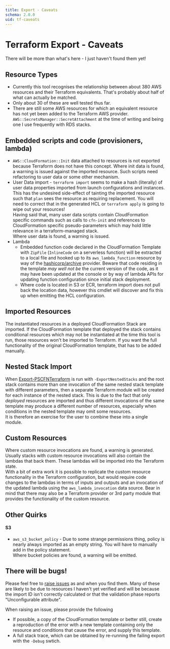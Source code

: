 ```yaml
---
title: Export - Caveats
schema: 2.0.0
uid: tf-caveats
---
```


# Terraform Export - Caveats

There will be more than what's here - I just haven't found them yet!

## Resource Types
* Currently this tool recognises the relationship between about 380 AWS resources and their Terraform equivalents. That's probably about half of what can actually be matched.
* Only about 30 of these are well tested thus far.
* There are still some AWS resources for which an equivalent resource has not yet been added to the Terraform AWS provider. `AWS::SecretsManager::SecretAttachment` at the time of writing and being one I use frequently with RDS stacks.

## Embedded scripts and code (provisioners, lambda)
* `AWS::CloudFormation::Init` data attached to resources is not exported because Terraform does not have this concept. Where init data is found, a warning is issued against the imported resource. Such scripts need refactoring to user data or some other mechanism.
* User Data import - `terraform import` seems to make a hash (literally) of user data properties imported from launch configurations and instances. This has the undesired side-effect of tainting the imported resource such that `plan` sees the resource as requiring replacement. You will need to correct that in the generated HCL or `terraform apply` is going to wipe out your resources!<br/> Having said that, many user data scripts contain CloudFormation specific commands such as calls to `cfn-init` and references to CloudFormation specific pseudo-parameters which may hold little relevance in a terraform-managed stack.<br/>Where user data is found, a warning is issued.
* Lambda
    * Embedded function code declared in the CloudFormation Template with `ZipFile` (`InlineCode` on a serverless function) will be extracted to a local file and hooked up to its `aws_lambda_function` resource by way of the [hashicorp/archive](https://registry.terraform.io/providers/hashicorp/archive) provider. Beware that code residing in the template _may well not be_ the current version of the code, as it may have been updated at the console or by way of lambda APIs for updating function configuration since initial stack deployment.
    * Where code is located in S3 or ECR, terraform import does not pull back the location data, however this cmdlet will discover and fix this up when emitting the HCL configuration.

## Imported Resources

The instantiated resources in a deployed CloudFormation Stack are imported. If the CloudFormation template that deployed the stack contains conditional resources which may not be instantiated at the time this tool is run, those resources won't be imported to Terraform. If you want the full functionality of the original CloudFormation template, that has to be added manually.

## Nested Stack Import

When [Export-PSCFNTerraform](xref:Export-PSCFNTerraform) is run with `-ExportNestedStacks` and the root stack contains more than one invocation of the same nested stack template with different parameters, then a separate Terraform module will be created for each instance of the nested stack. This is due to the fact that only *deployed* resources are imported and thus different invocations of the same template may produce a different number of resources, especially when conditions in the nested template may omit some resources.</br>It is therefore an exercise for the user to combine these into a single module.

## Custom Resources

Where custom resource invocations are found, a warning is generated. Usually stacks with custom resource invocations will also contain the lambdas that back them. These lambdas will be imported into the Terraform state.</br>With a bit of extra work it is possible to replicate the custom resource functionality in the Terraform configuration, but would require code changes to the lambdas in terms of inputs and outputs and an invocation of the updated lambda using the `aws_lambda_invocation` data source. Bear in mind that there may also be a Terraform provider or 3rd party module that provides the functionality of the custom resource.

## Other Quirks

#### S3
* `aws_s3_bucket_policy` - Due to some strange permissions thing, policy is nearly always imported as an empty string. You will have to manually add in the policy statement.<br/>Where bucket policies are found, a warning will be emitted.

## There will be bugs!

Please feel free to [raise issues](https://github.com/fireflycons/PSCloudFormation/issues) as and when you find them. Many of these are likely to be due to resources I haven't yet verified and will be because the import ID isn't correctly calculated or that the validation phase reports "Unconfigurable attribute".

When raising an issue, please provide the following

* If possible, a copy of the CloudFormation template or better still, create a reproduction of the error with a new template containing only the resource and conditions that cause the error, and supply this template.
* A full stack trace, which can be obtained by re-running the failing export with the `-Debug` swtich.